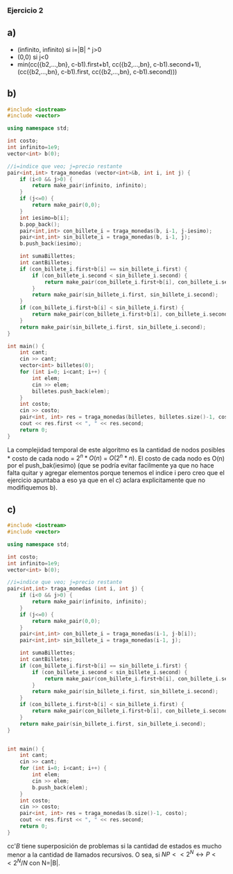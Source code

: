 ### Ejercicio 2
## a) 
* (infinito, infinito) si i=|B| ^ j>0
* (0,0) si j<0
* min(cc({b2,...,bn}, c-b1).first+b1, cc({b2,...,bn}, c-b1).second+1), (cc({b2,...,bn}, c-b1).first, cc({b2,...,bn}, c-b1).second)))

## b) 
```cpp
#include <iostream>
#include <vector>

using namespace std;

int costo;
int infinito=1e9;
vector<int> b(0);

//i=indice que veo; j=precio restante
pair<int,int> traga_monedas (vector<int>&b, int i, int j) {
    if (i<0 && j>0) {
        return make_pair(infinito, infinito);
    }
    if (j<=0) {
        return make_pair(0,0);
    }
    int iesimo=b[i];
    b.pop_back();
    pair<int,int> con_billete_i = traga_monedas(b, i-1, j-iesimo);
    pair<int,int> sin_billete_i = traga_monedas(b, i-1, j);
    b.push_back(iesimo);

    int sumaBillettes;
    int cantBilletes;
    if (con_billete_i.first+b[i] == sin_billete_i.first) {
        if (con_billete_i.second < sin_billete_i.second) {
            return make_pair(con_billete_i.first+b[i], con_billete_i.second+1);
        }
        return make_pair(sin_billete_i.first, sin_billete_i.second);
    }
    if (con_billete_i.first+b[i] < sin_billete_i.first) {
        return make_pair(con_billete_i.first+b[i], con_billete_i.second+1);
    }
    return make_pair(sin_billete_i.first, sin_billete_i.second);
}

int main() {
    int cant;
    cin >> cant;
    vector<int> billetes(0);
    for (int i=0; i<cant; i++) {
        int elem;
        cin >> elem;
        billetes.push_back(elem);
    }
    int costo;
    cin >> costo;
    pair<int, int> res = traga_monedas(billetes, billetes.size()-1, costo);
    cout << res.first << ", " << res.second;
    return 0;
}
```
La complejidad temporal de este algoritmo es la cantidad de nodos posibles * costo de cada nodo = $2^{n} * O(n)$ = $O(2^{n}*n)$. El costo de cada nodo es O(n) por el push_bak(iesimo) (que se podría evitar facilmente ya que no hace falta quitar y agregar elementos porque tenemos el indice i pero creo que el ejercicio apuntaba a eso ya que en el c) aclara explicitamente que no modifiquemos b). 

## c) 
```cpp
#include <iostream>
#include <vector>

using namespace std;

int costo;
int infinito=1e9;
vector<int> b(0);

//i=indice que veo; j=precio restante
pair<int,int> traga_monedas (int i, int j) {
    if (i<0 && j>0) {
        return make_pair(infinito, infinito);
    }
    if (j<=0) {
        return make_pair(0,0);
    }
    pair<int,int> con_billete_i = traga_monedas(i-1, j-b[i]);
    pair<int,int> sin_billete_i = traga_monedas(i-1, j);

    int sumaBillettes;
    int cantBilletes;
    if (con_billete_i.first+b[i] == sin_billete_i.first) {
        if (con_billete_i.second < sin_billete_i.second) {
            return make_pair(con_billete_i.first+b[i], con_billete_i.second+1);
        }
        return make_pair(sin_billete_i.first, sin_billete_i.second);
    }
    if (con_billete_i.first+b[i] < sin_billete_i.first) {
        return make_pair(con_billete_i.first+b[i], con_billete_i.second+1);
    }
    return make_pair(sin_billete_i.first, sin_billete_i.second);
}


int main() {
    int cant;
    cin >> cant;
    for (int i=0; i<cant; i++) {
        int elem;
        cin >> elem;
        b.push_back(elem);
    }
    int costo;
    cin >> costo;
    pair<int, int> res = traga_monedas(b.size()-1, costo);
    cout << res.first << ", " << res.second;
    return 0;
}
```
cc'_B_ tiene superposición de problemas si la cantidad de estados es mucho menor a la cantidad de llamados recursivos. O sea, si 
$NP<< 2^{N} \leftrightarrow P<<2^{N}/N$
con N=|B|. 
